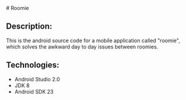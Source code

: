 <snippet>
  <content>
# Roomie

## Description: 
This is the android source code for a mobile application called "roomie", which solves the awkward day to day issues between roomies.

## Technologies:
* Android Studio 2.0
* JDK 8
* Android SDK 23

</content>
  <tabTrigger></tabTrigger>
</snippet>